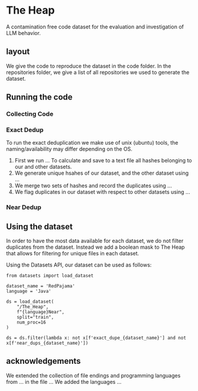 # The Heap
A contamination free code dataset for the evaluation and investigation of LLM behavior.

## layout
We give the code to reproduce the dataset in the code folder.
In the repositories folder, we give a list of all repositories we used to generate the dataset.
## Running the code

### Collecting Code

### Exact Dedup
To run the exact deduplication we make use of unix (ubuntu) tools, the naming/availability may differ depending on the OS.
1. First we run ... To calculate and save to a text file all hashes belonging to our and other datasets.
2. We generate unique hsahes of our dataset, and the other dataset using ...
3. We merge two sets of hashes and record the duplicates using ...
4. We flag duplicates in our dataset with respect to other datasets using ...

### Near Dedup


## Using the dataset
In order to have the most data available for each dataset, we do not filter duplicates from the dataset. Instead we add a boolean mask to The Heap that allows for filtering for unique files in each dataset.

Using the Datasets API, our dataset can be used as follows:

```
from datasets import load_dataset

dataset_name = 'RedPajama'
language = 'Java'

ds = load_dataset(
    "/The_Heap",
    f"{language}Near",
    split="train",
    num_proc=16
)

ds = ds.filter(lambda x: not x[f'exact_dupe_{dataset_name}'] and not x[f'near_dups_{dataset_name}'])
```

## acknowledgements
We extended the collection of file endings and programming languages from ... in the file ...
We added the languages ...
